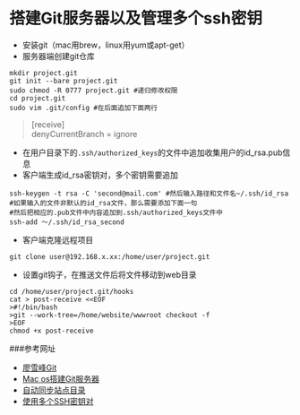 # 搭建Git服务器以及管理多个ssh密钥

* 安装git（mac用brew，linux用yum或apt-get）
* 服务器端创建git仓库

```
mkdir project.git
git init --bare project.git
sudo chmod -R 0777 project.git #递归修改权限
cd project.git
sudo vim .git/config #在后面追加下面两行
```

> [receive]  
    denyCurrentBranch = ignore

* 在用户目录下的`.ssh/authorized_keys`的文件中追加收集用户的id_rsa.pub信息
* 客户端生成id_rsa密钥对，多个密钥需要追加

```
ssh-keygen -t rsa -C 'second@mail.com' #然后输入路径和文件名~/.ssh/id_rsa
#如果输入的文件非默认的id_rsa文件，那么需要添加下面一句
#然后把相应的.pub文件中内容追加到.ssh/authorized_keys文件中
ssh-add ～/.ssh/id_rsa_second
```

* 客户端克隆远程项目

```
git clone user@192.168.x.xx:/home/user/project.git
```

* 设置git钩子，在推送文件后将文件移动到web目录

```
cd /home/user/project.git/hooks
cat > post-receive <<EOF
>#!/bin/bash
>git --work-tree=/home/website/wwwroot checkout -f 
>EOF
chmod +x post-receive
```

###参考网址
* [廖雪峰Git](http://www.liaoxuefeng.com/wiki/0013739516305929606dd18361248578c67b8067c8c017b000/00137583770360579bc4b458f044ce7afed3df579123eca000)
* [Mac os搭建Git服务器](http://blog.csdn.net/liuyuyefz/article/details/17025905)
* [自动同步站点目录](http://my.oschina.net/cxz001/blog/194196)
* [使用多个SSH密钥对](http://blog.csdn.net/feng88724/article/details/9386909)
